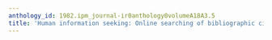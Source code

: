 ```yaml
---
anthology_id: 1982.ipm_journal-ir0anthology0volumeA18A3.5
title: 'Human information seeking: Online searching of bibliographic citation networks'
---
```

